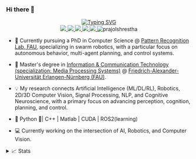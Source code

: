 ### Hi there 👋


<p align="center">
<a href="https://github.com/prajolshrestha">
    <img src="https://readme-typing-svg.demolab.com?font=Georgia&size=18&duration=2500&pause=100&multiline=true&width=550&height=120&lines=PRAJOL+SHRESTHA+%7C+Research+Engineer;Computer+Vision+%7C+Learning+based+Model+Predictive+Control;Planning+and+Control+%7C+Deep+Learning+%7C+Cognitive+Neuroscience;Multimodel+Signal+Processing" alt="Typing SVG" />
</a>

<br>
<a href="https://www.linkedin.com/in/prajolshresthaa/">
    <img src="https://img.shields.io/badge/-Linkedin-blue?style=flat-square&logo=linkedin">
</a>
<a href="mailto:prajolstha9@gmail.com">
    <img src="https://img.shields.io/badge/-Email-red?style=flat-square&logo=gmail&logoColor=white">
</a>
<a href="https://pypi.org/user/prajolshrestha/">
    <img src="https://img.shields.io/badge/PyPi-blue?style=flat-square&logo=pypi&logoColor=white">
</a>    
<a href="https://prajolshrestha.github.io/">
    <img src="https://img.shields.io/badge/Website-green?style=flat-square&logo=pypi&logoColor=white">
</a>   
<a href="https://huggingface.co/prajolshrestha/">
    <img src="https://img.shields.io/badge/HuggingFace-yellow?style=flat-square&logo=pypi&logoColor=white">
</a>   
<a align="left"> <img src="https://komarev.com/ghpvc/?username=prajolshrestha&label=Profile%20views&color=0e75b6&style=flat" alt="prajolshrestha" /> </a>

</br>
</p>

* 📖 Currently pursuing a PhD in Computer Science @ [Pattern Recognition Lab, FAU](https://lme.tf.fau.de/), specializing in swarm robotics, with a particular focus on autonomous behavior, multi-agent planning, and control systems.

* 📖 Master's degree in [Information & Communication Technology (specialization: Media Processing Systems)](https://www.iuk.studium.fau.de/studierende/studienablauf-master/) @ [Friedrich-Alexander-Universität Erlangen-Nürnberg (FAU)](https://www.iuk.studium.fau.eu/). 

* 💡 My research connects Artificial Intelligence (ML/DL/RL), Robotics, 2D/3D Computer Vision, Signal Processing, NLP, and Cognitive Neuroscience, with a primary focus on advancing perception, cognition, planning, and control.

* 📖 Python 🐍| C++ | Matlab | CUDA | ROS2(learning)

* 💻 Currently working on the intersection of AI, Robotics, and Computer Vision.



<details>
<summary>📈 Stats</summary>
<br>
My Github Stats

![](http://github-profile-summary-cards.vercel.app/api/cards/profile-details?username=prajolshrestha&theme=dracula) 

![](http://github-profile-summary-cards.vercel.app/api/cards/repos-per-language?username=prajolshrestha&theme=dracula) 
![](http://github-profile-summary-cards.vercel.app/api/cards/most-commit-language?username=prajolshrestha&theme=dracula)


<br>
Currently Coding & Listening to:

[![spotify-github-profile](https://spotify-github-profile.vercel.app/api/view?uid=31rqpwjrf2llmeuvvhoytdw6safe&cover_image=true&theme=novatorem&show_offline=true&background_color=121212&interchange=false&bar_color=53b14f&bar_color_cover=false)](https://spotify-github-profile.vercel.app/api/view?uid=31rqpwjrf2llmeuvvhoytdw6safe&redirect=true)
</details>
